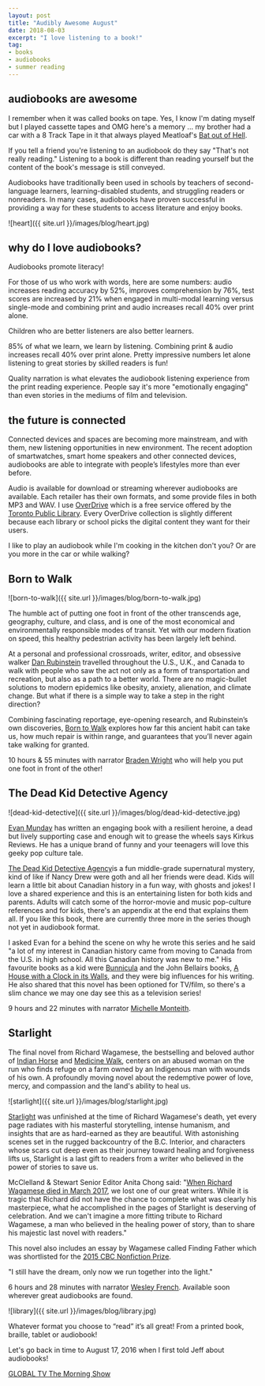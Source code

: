 ```yaml
---
layout: post
title: "Audibly Awesome August"
date: 2018-08-03    
excerpt: "I love listening to a book!"
tag:
- books
- audiobooks
- summer reading
---
```


## audiobooks are awesome

I remember when it was called books on tape. Yes, I know I'm dating myself but I played cassette tapes and OMG here's a memory ... my brother had a car with a 8 Track Tape in it that always played Meatloaf's [Bat out of Hell](https://youtu.be/3QGMCSCFoKA).

If you tell a friend you're listening to an audiobook do they say "That's not really reading." Listening to a book is different than reading yourself but the content of the book's message is still conveyed.

Audiobooks have traditionally been used in schools by teachers of second-language learners, learning-disabled students, and struggling readers or nonreaders. In many cases, audiobooks have proven successful in providing a way for these students to access literature and enjoy books.

![heart]({{ site.url }}/images/blog/heart.jpg)

## why do I love audiobooks?

Audiobooks promote literacy!

For those of us who work with words, here are some numbers: audio increases reading accuracy by 52%, improves comprehension by 76%, test scores are increased by 21% when engaged in multi-modal learning versus single-mode and combining print and audio increases recall 40% over print alone.

Children who are better listeners are also better learners.

85% of what we learn, we learn by listening. Combining print & audio increases recall 40% over print alone. Pretty impressive numbers let alone listening to great stories by skilled readers is fun!

Quality narration is what elevates the audiobook listening experience from the print reading experience. People say it's more "emotionally engaging" than even stories in the mediums of film and television.

## the future is connected

Connected devices and spaces are becoming more mainstream, and with them, new listening opportunities in new environment. The recent adoption of smartwatches, smart home speakers and other connected devices, audiobooks are able to integrate with people’s lifestyles more than ever before.

Audio is available for download or streaming wherever audiobooks are available. Each retailer has their own formats, and some provide files in both MP3 and WAV. I use  [OverDrive](https://help.overdrive.com/customer/portal/articles/1529341-what-is-overdrive-) which is a free service offered by the [Toronto Public Library](https://www.torontopubliclibrary.ca/). Every OverDrive collection is slightly different because each library or school picks the digital content they want for their users.

I like to play an audiobook while I'm cooking in the kitchen don't you? Or are you more in the car or while walking?

## Born to Walk

![born-to-walk]({{ site.url }}/images/blog/born-to-walk.jpg)

The humble act of putting one foot in front of the other transcends age, geography, culture, and class, and is one of the most economical and environmentally responsible
modes of transit. Yet with our modern fixation on speed, this healthy pedestrian activity has been largely left behind.

At a personal and professional crossroads, writer, editor, and obsessive walker [Dan Rubinstein](https://borntowalk.org/about/) travelled throughout the U.S., U.K., and Canada to walk with people who saw the act not only as a form of transportation and recreation, but also as a path to a better world. There are no magic-bullet solutions to modern epidemics like obesity, anxiety, alienation, and climate change. But what if there is a simple way to take a step in the right direction?

Combining fascinating reportage, eye-opening research, and Rubinstein’s own discoveries, [Born to Walk](https://ecwpress.com/products/born-to-walk) explores how far this ancient habit can take us, how much repair is within range, and guarantees that you’ll never again take walking for granted.

<i class="fa fa-microphone" aria-hidden="true"></i> 10 hours & 55 minutes with narrator  [Braden Wright](http://www.bradenwright.com/) who will help you put one foot in front of the other!

## The Dead Kid Detective Agency

![dead-kid-detective]({{ site.url }}/images/blog/dead-kid-detective.jpg)

[Evan Munday](http://idontlikemundays.com/) has written an engaging book with a resilient heroine, a dead but lively supporting case and enough wit to grease the wheels says Kirkus Reviews.  He has a unique brand of funny and your teenagers will love this geeky pop culture tale.

[The Dead Kid Detective Agency](https://ecwpress.com/products/dead-kid-detective-agency)is a fun middle-grade supernatural mystery, kind of like if Nancy Drew were goth and all her friends were dead. Kids will learn a little bit about Canadian history in a fun way, with ghosts and jokes! I love a shared experience and this is an entertaining listen for both kids and parents. Adults will catch some of the horror-movie and music pop-culture references and for kids, there's an appendix at the end that explains them all. If you like this book, there are currently three more in the series though not yet in audiobook format.

I asked Evan for a behind the scene on why he wrote this series and he said "a lot of my interest in Canadian history came from moving to Canada from the U.S. in high school. All this Canadian history was new to me." His favourite books as a kid were [Bunnicula](https://www.chapters.indigo.ca/en-ca/books/product/9781400094721-item.html?s_campaign=goo-Shopping_All_Products_RLSA&ds_rl=1254699&gclid=Cj0KCQjwtb_bBRCFARIsAO5fVvFMBLgv3ByIjdQ591aXsTnt24Q8EQi1c_4Vu1d4yiy40y17-gOjRbkaApRbEALw_wcB) and the John Bellairs books, [A House with a Clock in its Walls](https://www.chapters.indigo.ca/en-ca/books/the-house-with-a-clock/9780142402573-item.html?ikwid=A+House+with+a+Clock+in+its+Walls&ikwsec=Home&ikwidx=0), and they were big influences for his writing. He also shared that this novel has been optioned for TV/film, so there's a slim chance we may one day see this as a television series!

<i class="fa fa-microphone" aria-hidden="true"></i> 9 hours and 22 minutes with narrator  [Michelle Monteith](https://www.imdb.com/name/nm1474308/).

## Starlight

The final novel from Richard Wagamese, the bestselling and beloved author of [Indian Horse](https://www.chapters.indigo.ca/en-ca/books/indian-horse/9781553654025-item.html?ikwid=indian+horse&ikwsec=Home&ikwidx=0) and [Medicine Walk](https://www.chapters.indigo.ca/en-ca/books/medicine-walk/9780771089213-item.html?ikwid=medicine+walk&ikwsec=Home&ikwidx=0), centers on an abused woman on the run who finds refuge on a farm owned by an Indigenous man with wounds of his own. A profoundly moving novel about the redemptive power of love, mercy, and compassion and the land's ability to heal us.

![starlight]({{ site.url }}/images/blog/starlight.jpg)

[Starlight](https://www.chapters.indigo.ca/en-ca/books/starlight/9780771070846-item.html?ikwid=starlight&ikwsec=Home&ikwidx=0) was unfinished at the time of Richard Wagamese's death, yet every page radiates with his masterful storytelling, intense humanism, and insights that are as hard-earned as they are beautiful. With astonishing scenes set in the rugged backcountry of the B.C. Interior, and characters whose scars cut deep even as their journey toward healing and forgiveness lifts us, Starlight is a last gift to readers from a writer who believed in the power of stories to save us.

McClelland & Stewart Senior Editor Anita Chong said: "[When Richard Wagamese died in March 2017](https://www.cbc.ca/news/indigenous/richard-wagamese-obit-1.4020899), we lost one of our great writers. While it is tragic that Richard did not have the chance to complete what was clearly his masterpiece, what he accomplished in the pages of Starlight is deserving of celebration. And we can't imagine a more fitting tribute to Richard Wagamese, a man who believed in the healing power of story, than to share his majestic last novel with readers."

This novel also includes an essay by Wagamese called Finding Father which was shortlisted for the [2015 CBC Nonfiction Prize](http://www.cbc.ca/mediacentre/press-release/2015-cbc-creative-nonfiction-prize-winner-announced).

"I still have the dream, only now we run together into the light."

<i class="fa fa-microphone" aria-hidden="true"></i> 6 hours and 28 minutes with narrator [Wesley French](https://soulpepper.ca/performances/vimy/1998/wesley-french/3987). Available soon wherever great audiobooks are found.

![library]({{ site.url }}/images/blog/library.jpg)

Whatever format you choose to “read” it’s all great! From a printed book, braille, tablet or audiobook!  

Let's go back in time to August 17, 2016 when I first told Jeff about audiobooks!

<i class="fa fa-television" aria-hidden="true"></i> [GLOBAL TV The Morning Show](https://globalnews.ca/video/2887566/janet-joy-wilsons-august-book-picks)
